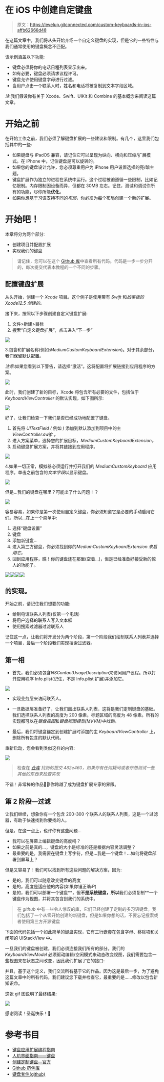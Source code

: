 # 在 iOS 中创建自定键盘

> 原文：<https://levelup.gitconnected.com/custom-keyboards-in-ios-affb62668d48>

在这篇文章中，我们将从头开始介绍一个自定义键盘的实现，但是它的一些特性与我们通常使用的键盘概念不匹配。

该示例涵盖以下功能:

*   键盘必须将你的电话日程列表显示出来。
*   如有必要，键盘必须请求议程许可。
*   键盘允许使用键盘字母进行过滤。
*   当用户点击一个联系人时，姓名和电话将被复制到文本字段区域。

*注*:我们假设你有关于 Xcode、Swift、UIKit 和 Combine 的基本概念来阅读这篇文章。

# 开始之前

在开始工作之前，我们必须了解键盘扩展的一些建议和限制。有几个，这里我们包括其中的一些:

*   如果键盘与 iPadOS 兼容，请记住它可以呈现为纵向、横向和压缩/扩展模式。在 iPhone 中，记住键盘是可以旋转的。
*   如果您的键盘设计允许，您必须尊重用户为 iPhone 用户设置选择的亮/暗主题。
*   键盘扩展作为独立的进程在系统中运行。这个过程被迫遵循一些限制，比如记忆限制。内存限制因设备而异，但都在 30MB 左右。记住，测试和调试你所有的功能，尽你所能**优化**。
*   如果你想基于习语支持不同的*布局*，你必须为每个布局创建一个新的扩展。

# 开始吧！

本章将分为两个部分:

*   创建项目并配置扩展
*   实现我们的键盘

> 请记住，您可以在这个 [Github 库](https://github.com/daviwiki/medium-keyboard-extension)中查看所有代码。代码是一步一步分开的，每次提交代表本教程的一个不同的步骤。

## 配置键盘扩展

从头开始，创建一个 *Xcode* 项目。这个例子是使用带有 *Swift* 和*故事板的 *Xcode12.5* 创建的。*

接下来，按照以下步骤创建自定义键盘扩展:

1.  文件>新建>目标
2.  搜索“自定义键盘扩展”，点击进入“下一步”

![](img/8524a1b47f1dcf9df1de4ffda88d0980.png)

3.包含和扩展名称(例如:*MediumCustomKeyboardExtension*)。对于其余部分，我们保留默认配置。

*注意*:如果您看到以下警告，请选择“激活”。这将配置将扩展链接到应用程序的方案。

![](img/f899e6fb0713303bef1d81df7329179d.png)

此时，我们创建了新的目标，Xcode 将包含所有必要的文件，包括位于 *KeyboardViewController* 的默认实现，如下图所示:

![](img/4747fdd3c3f5661783cda72182ab8337.png)

好了，让我们检查一下我们是否已经成功地配置了键盘。

1.  首先将 *UITextField (* 例如 *)* 添加到默认添加到项目中的主 *ViewController.swift* 。
2.  进入方案菜单，选择您的扩展目标，*MediumCustomKeyboardExtension。*
3.  启动键盘扩展方案，并将其链接到应用程序。

![](img/260c039a84fd874d74e88001c71f1cc5.png)

4.如果一切正常，模拟器必须运行并打开我们的 *MediumCustomKeyboard* 应用程序。单击之前包含的*文本字段*以显示键盘。

![](img/b1b1c9be1a4f48ab850933256ef42e3a.png)

但是…我们的键盘在哪里？可能出了什么问题！？

![](img/354149bda3869915757e097fa73ba0c4.png)

容易容易，如果你是第一次使用自定义键盘，你必须知道它是必要的手动启用它们。所以…在上一个菜单中:

1.  选择“键盘设置”
2.  键盘
3.  添加新键盘…
4.  进入第三方键盘，你必须找到你的*MediumCustomKeyboardExtension 来启用它。*
5.  回到应用程序，瞧！你的键盘还在那里(空着…)，但是已经准备好接受新的惊人的功能了。

![](img/021dea125f7147aa10b1b3a365dec76d.png)![](img/9bddf5e93f22cd920c8d564bbdd00271.png)![](img/801fee65fd03ddb1ba3d0eac254c5c70.png)![](img/91877bf98c6192e7ee2368e1f5f12560.png)

## 的实现。

开始之前，请记住我们想要的功能:

*   绘制电话联系人列表(仅第一个电话)
*   将用户选择的联系人写入文本框
*   使用搜索过滤器过滤联系人

记住这一点，让我们将开发分为两个阶段，第一个阶段我们绘制联系人列表并选择一个项目，最后一个阶段我们实现搜索过滤器。

## 第一相

*   首先，我们必须包含*NSContactUsageDescription*来访问用户议程。所以打开应用程序 Info.plist(记住，不是 Info.plist 扩展)并添加它。

![](img/da1415f3463b823be2b1abf4a00e4409.png)

*   实现业务层来访问联系人。

*   一旦数据层准备好了，让我们画出联系人列表，这将是我们定制键盘的基础。我们选择联系人列表的高度为 200 像素，标题区域的高度为 48 像素。所有的实现都可以在*键盘视图*和*键盘视图模型(MVVM)中找到。*

*   最后，我们将键盘锚定到创建扩展时添加的主 *KeyboardViewController* 上，删除所有包含的默认代码。

重新启动，您会看到类似这样的内容:

![](img/8f3f1a2b6ab755850382240de1a8b977.png)

> 检查在 [*仓库*](https://github.com/daviwiki/medium-keyboard-extension) *找到的提交 *482e460，如果你有任何疑问或者你想测试一些其他的东西*来检查实现*

不错！非常棒的作品🏋️‍♂️!你跨越了成为键盘扩展专家的界限。

## 第 2 阶段—过滤

让我们继续，想象你有一个包含 200-300 个联系人的联系人列表，这是一个过滤器，有助于快速找到你要找的人。

但是，在这一点上，也许你有这些问题…

*   我可以在屏幕上编辑键盘的高度吗？
*   如果之前是真的…，键盘的大小是标准的还是根据内容灵活调整？
*   最重要的是，我需要在键盘上写字符，但是…我是一个键盘！…如何将键盘部署到屏幕上？

但是又容易了！我们可以找到所有这些问题的解决方案，因为:

*   是的，我们可以随意改变键盘的高度
*   是的，高度是适应他的内容(如果你锚正确:P)
*   是的，我们可以部署一个键盘**，但**不是系统键盘，所以**我们必须复制**一个键盘作为视图，并将其包含到我们的系统中。

> 在 *github* 中有一些令人惊叹的库，它们已经创建了定制的多习语键盘。我们包括了一个从零开始创建的新键盘，但是如果你想的话，不要忘记搜索或者使用第三方开源键盘

下面的代码包括一个如此简单的键盘实现，它有三行嵌套在包含字母、移除项和关闭项的 UIStackView 中。

一旦我们的键盘被创建，我们必须连接我们所有的部分。我们的 *KeyboardViewModel* 必须驱动编辑/空闲模式来动态改变视图，我们需要包含一些视图来在状态之间改变，因此我们扩展了它的接口:

并且，基于这个定义，我们交流所有基于它的作品。因为这是最后一步，为了避免这篇文章中的所有代码，我们建议您下载并检查它，最重要的是……修改以包含新知识🙃。

这张 gif 图说明了最终结果:

![](img/b091cf3ec754b4a6ca1f84c30832c667.png)

感谢阅读！圣诞快乐！🎉

# **参考书目**

*   [键盘应用扩展编程指南](https://developer.apple.com/library/archive/documentation/General/Conceptual/ExtensibilityPG/CustomKeyboard.html#//apple_ref/doc/uid/TP40014214-CH16-SW1)
*   [人机界面指南——键盘](https://developer.apple.com/design/human-interface-guidelines/ios/extensions/custom-keyboards/)
*   [创建定制键盘—官方](https://developer.apple.com/documentation/uikit/keyboards_and_input/creating_a_custom_keyboard)
*   [Github 范例库](https://github.com/daviwiki/medium-keyboard-extension)
*   [键盘套件(github)](https://github.com/KeyboardKit/KeyboardKit)